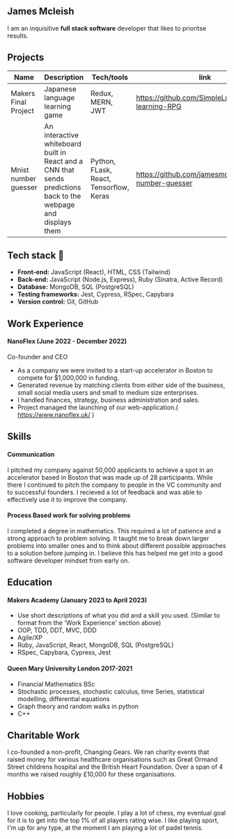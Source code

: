 ## James Mcleish

I am an inquisitive **full stack software** developer that likes to prioritse results.

## Projects

| Name                         | Description                    | Tech/tools        |   link  |
| ---------------------------- | -------------------------------| ----------------- |---------|
| Makers Final Project  | Japanese language learning game| Redux, MERN, JWT       |https://github.com/SimpleLuke/japanese-learning-RPG|
| Mnist number guesser | An interactive whiteboard built in React and a CNN that sends predictions back to the webpage and displays them |Python, FLask, React, Tensorflow, Keras | https://github.com/jamesmcleish/MNIST-number-guesser |

## <a name="tech-stack">Tech stack 🤖</a>

- **Front-end:** JavaScript (React), HTML, CSS (Tailwind)
- **Back-end:** JavaScript (Node.js, Express), Ruby (Sinatra, Active Record)
- **Database:** MongoDB, SQL (PostgreSQL)
- **Testing frameworks:** Jest, Cypress, RSpec, Capybara
- **Version control:** Git, GitHub

## Work Experience

#### NanoFlex (June 2022 - December 2022)  
Co-founder and CEO

- As a company we were invited to a start-up accelerator in Boston to compete for $1,000,000 in funding.
- Generated revenue by matching clients from either side of the business, small social media users and small to medium size enterprises.
- I handled finances, strategy, business administration and sales.
- Project managed the launching of our web-application.( https://www.nanoflex.uk/ )

## Skills

#### Communication
I pitched my company against 50,000 applicants to achieve a spot in an accelerator based in Boston that was made up of 28 participants. While there I continued to pitch the company to people in the VC community and to successful founders. I recieved a lot of feedback and was able to effectively use it to improve the company.

#### Process Based work for solving problems
I completed a degree in mathematics. This required a lot of patience and a strong approach to problem solving. It taught me to break down larger problems into smaller ones and to think about different possible approaches to a solution before jumping in. I believe this has helped me get into a good software developer mindset from early on.

## Education

#### Makers Academy (January 2023 to April 2023)
- Use short descriptions of what you did and a skill you used. (Similar to format from the 'Work Experience' section above)
- OOP, TDD, DDT, MVC, DDD
- Agile/XP
- Ruby, JavaScript, React, MongoDB, SQL (PostgreSQL)
- RSpec, Capybara, Cypress, Jest

#### Queen Mary University London 2017-2021

- Financial Mathematics BSc
- Stochastic processes, stochastic calculus, time Series, statistical modelling, differential equations
- Graph theory and random walks in python
- C++

## Charitable Work

I co-founded a non-profit, Changing Gears. We ran charity events that raised money for various healthcare organisations such as Great Ormand Street childrens hospital and the British Heart Foundation. Over a span of 4 months we raised roughly £10,000 for these organisations.

## Hobbies

I love cooking, particularly for people. 
I play a lot of chess, my eventual goal for it is to get into the top 1% of all players rating wise.
I like playing sport, I'm up for any type, at the moment I am playing a lot of padel tennis.
